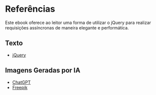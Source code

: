 # Referências
 
Este ebook oferece ao leitor uma forma de utilizar o jQuery para realizar requisições assíncronas de maneira elegante e performática.

## Texto

- [jQuery](https://jquery.com)

## Imagens Geradas por IA

- [ChatGPT](https://chatgpt.com)
- [Freepik](https://br.freepik.com)

